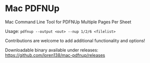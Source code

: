 # Mac PDFNUp

Mac Command Line Tool for PDFNUp Multiple Pages Per Sheet

Usage: `pdfnup --output <out> --nup 1/2/6 <filelist>`

Contributions are welcome to add additional functionality and options!

Downloadable binary available under releases: https://github.com/loren138/mac-pdfnup/releases

